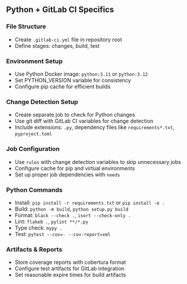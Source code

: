 ## Python + GitLab CI Specifics

### File Structure
- Create `.gitlab-ci.yml` file in repository root
- Define stages: changes, build, test

### Environment Setup
- Use Python Docker image: `python:3.11` or `python:3.12`
- Set PYTHON_VERSION variable for consistency
- Configure pip cache for efficient builds

### Change Detection Setup
- Create separate job to check for Python changes
- Use git diff with GitLab CI variables for change detection
- Include extensions: `.py`, dependency files like `requirements*.txt`, `pyproject.toml`

### Job Configuration
- Use `rules` with change detection variables to skip unnecessary jobs
- Configure cache for pip and virtual environments
- Set up proper job dependencies with `needs`

### Python Commands
- Install: `pip install -r requirements.txt` or `pip install -e .`
- Build: `python -m build`, `python setup.py build`
- Format: `black --check .`, `isort --check-only .`
- Lint: `flake8 .`, `pylint **/*.py`
- Type check: `mypy .`
- Test: `pytest --cov=. --cov-report=xml`

### Artifacts & Reports
- Store coverage reports with cobertura format
- Configure test artifacts for GitLab integration
- Set reasonable expire times for build artifacts